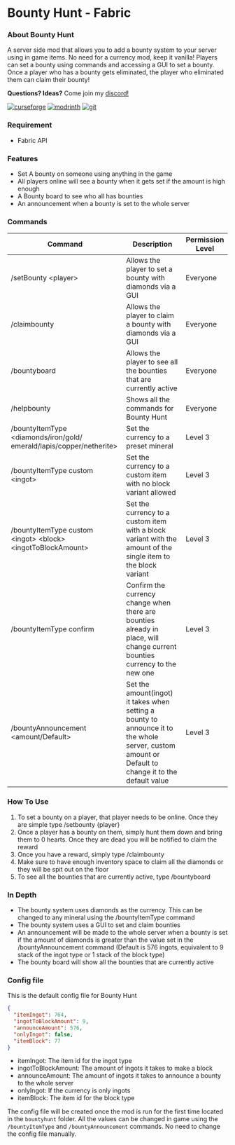 # **Bounty Hunt - Fabric**

### **About Bounty Hunt**
A server side mod that allows you to add a bounty system to your server using in game items. No need for a currency mod, keep it vanilla! Players can set a bounty using commands and accessing a GUI to set a bounty. Once a player who has a bounty gets eliminated, the player who eliminated them can claim their bounty!

**Questions? Ideas?** Come join my [discord!](https://discord.gg/3agAqKdRyU)

[![curseforge](https://cdn.jsdelivr.net/npm/@intergrav/devins-badges@3/assets/compact/available/curseforge_vector.svg)](https://www.curseforge.com/minecraft/mc-mods/bounty-hunt)
[![modrinth](https://cdn.jsdelivr.net/npm/@intergrav/devins-badges@3/assets/compact/available/modrinth_vector.svg)](https://modrinth.com/mod/bounty-hunt)
[![git](https://cdn.jsdelivr.net/npm/@intergrav/devins-badges@3/assets/compact/available/git_vector.svg)](https://github.com/mexicanminion/BountyHunt-Fabric)

### **Requirement**
- Fabric API

### **Features**
- Set A bounty on someone using anything in the game
- All players online will see a bounty when it gets set if the amount is high enough
- A Bounty board to see who all has bounties
- An announcement when a bounty is set to the whole server

### **Commands**

| Command                                                                  | Description                                                                                                                                         | Permission Level |
|--------------------------------------------------------------------------|-----------------------------------------------------------------------------------------------------------------------------------------------------|------------------|
| /setBounty <player\>                                                     | Allows the player to set a bounty with diamonds via a GUI                                                                                           | Everyone         |
| /claimbounty                                                             | Allows the player to claim a bounty with diamonds via a GUI                                                                                         | Everyone         |
| /bountyboard                                                             | Allows the player to see all the bounties that are currently active                                                                                 | Everyone         |
| /helpbounty                                                              | Shows all the commands for Bounty Hunt                                                                                                              | Everyone         |
| /bountyItemType <diamonds/iron/gold/<br/>emerald/lapis/copper/netherite> | Set the currency to a preset mineral                                                                                                                | Level 3          |
| /bountyItemType custom <ingot\>                                          | Set the currency to a custom item with no block variant allowed                                                                                     | Level 3          |
| /bountyItemType custom <ingot\> <block\> <ingotToBlockAmount\>           | Set the currency to a custom item with a block variant with the amount of the single item to the block variant                                      | Level 3          |
| /bountyItemType confirm                                                  | Confirm the currency change when there are bounties already in place, will change current bounties currency to the new one                          | Level 3          |
| /bountyAnnouncement <amount/Default\>                                    | Set the amount(ingot) it takes when setting a bounty to announce it to the whole server, custom amount or Default to change it to the default value | Level 3          |

### **How To Use**
1. To set a bounty on a player, that player needs to be online. Once they are simple type /setbounty {player}
2. Once a player has a bounty on them, simply hunt them down and bring them to 0 hearts. Once they are dead you will be notified to claim the reward
3. Once you have a reward, simply type /claimbounty
4. Make sure to have enough inventory space to claim all the diamonds or they will be spit out on the floor
5. To see all the bounties that are currently active, type /bountyboard

### **In Depth**
- The bounty system uses diamonds as the currency. This can be changed to any mineral using the /bountyItemType command
- The bounty system uses a GUI to set and claim bounties
- An announcement will be made to the whole server when a bounty is set if the amount of diamonds is greater than the value set in the /bountyAnnouncement command (Default is 576 ingots, equivalent to 9 stack of the ingot type or 1 stack of the block type)
- The bounty board will show all the bounties that are currently active

### **Config file**
This is the default config file for Bounty Hunt
```json
{
  "itemIngot": 764,
  "ingotToBlockAmount": 9,
  "announceAmount": 576,
  "onlyIngot": false,
  "itemBlock": 77
}
```
- itemIngot: The item id for the ingot type
- ingotToBlockAmount: The amount of ingots it takes to make a block
- announceAmount: The amount of ingots it takes to announce a bounty to the whole server
- onlyIngot: If the currency is only ingots
- itemBlock: The item id for the block type

The config file will be created once the mod is run for the first time located in the `bountyhunt` folder.
All the values can be changed in game using the `/bountyItemType` and `/bountyAnnouncement` commands. No need to change the config file manually.

